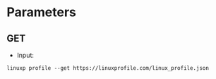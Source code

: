 # Parameters

## GET

- Input:

```
linuxp profile --get https://linuxprofile.com/linux_profile.json
```